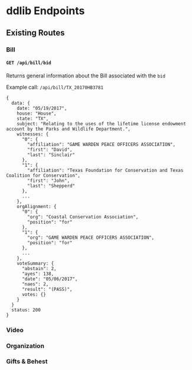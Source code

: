 # ddlib Endpoints

## Existing Routes

### Bill

#### `GET /api/bill/bid`

Returns general information about the Bill associated with the `bid`

Example call: `/api/bill/TX_20170HB3781`

```
{
  data: {
    date: "05/19/2017",
    house: "House",
    state: "TX",
    subject: "Relating to the uses of the lifetime license endowment account by the Parks and Wildlife Department.",
    witnesses: {
      "0": {
        "affiliation": "GAME WARDEN PEACE OFFICERS ASSOCIATION",
        "first": "David",
        "last": "Sinclair"
      },
      "1": {
        "affiliation": "Texas Foundation for Conservation and Texas Coalition for Conservation",
        "first": "John",
        "last": "Shepperd"
      },
      ...
    },
    orgAlignment: {
      "0": {
        "org": "Coastal Conservation Association",
        "position": "for"
      },
      "1": {
        "org": "GAME WARDEN PEACE OFFICERS ASSOCIATION",
        "position": "for"
      },
      ...
    },
    voteSummary: {
      "abstain": 2,
      "ayes": 138,
      "date": "05/06/2017",
      "naes": 2,
      "result": "(PASS)",
      votes: {}
    }
  }
  status: 200
}

```
### Video

### Organization

### Gifts & Behest


